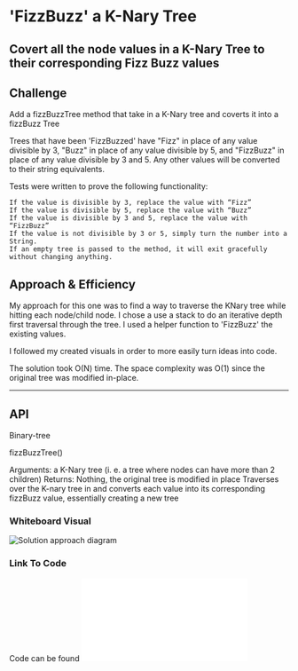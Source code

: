 # 'FizzBuzz' a K-Nary Tree

## Covert all the node values in a K-Nary Tree to their corresponding Fizz Buzz values

## Challenge

Add a fizzBuzzTree method that take in a K-Nary tree and coverts it into a fizzBuzz Tree

Trees that have been 'FizzBuzzed' have "Fizz" in place of any value divisible by 3, "Buzz" in place of any value divisible by 5, and "FizzBuzz" in place of any value divisible by 3 and 5. Any other values will be converted to their string equivalents.

Tests were written to prove the following functionality:

    If the value is divisible by 3, replace the value with “Fizz”
    If the value is divisible by 5, replace the value with “Buzz”
    If the value is divisible by 3 and 5, replace the value with “FizzBuzz”
    If the value is not divisible by 3 or 5, simply turn the number into a String.
    If an empty tree is passed to the method, it will exit gracefully without changing anything.

## Approach & Efficiency
<!-- What approach did you take? Why? What is the Big O space/time for this approach? -->
My approach for this one was to find a way to traverse the KNary tree while hitting each node/child node. I chose a use a stack to do an iterative depth first traversal through the tree. I used a helper function to 'FizzBuzz' the existing values.

I followed my created visuals in order to more easily turn ideas into code.

The solution took O(N) time. The space complexity was O(1) since the original tree was modified in-place.

-----

## API

Binary-tree

fizzBuzzTree()

  Arguments: a K-Nary tree (i. e. a tree where nodes can have more than 2 children)
  Returns: Nothing, the original tree is modified in place
  Traverses over the K-nary tree in and converts each value into its corresponding fizzBuzz value, essentially creating a new tree

### Whiteboard Visual

![Solution approach diagram](./knaryFizzBuzzTree.png)

### Link To Code

Code can be found ![here](./fizzBuzzTree.js)
